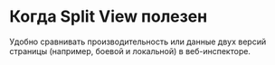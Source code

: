 # Когда Split View полезен

Удобно сравнивать производительность или данные двух версий страницы (например, боевой и локальной) в веб-инспекторе.